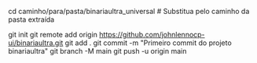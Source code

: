 cd caminho/para/pasta/binariaultra_universal  # Substitua pelo caminho da pasta extraída

git init
git remote add origin https://github.com/johnlennocp-ui/binariaultra.git
git add .
git commit -m "Primeiro commit do projeto binariaultra"
git branch -M main
git push -u origin main
